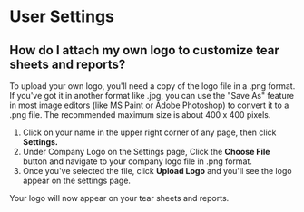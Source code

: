 # User Settings

## How do I attach my own logo to customize tear sheets and reports?

To upload your own logo, you'll need a copy of the logo file in a .png format. If you've got it in another format like .jpg, you can use the "Save As" feature in most image editors (like MS Paint or Adobe Photoshop) to convert it to a .png file. The recommended maximum size is about 400 x 400 pixels.

1. Click on your name in the upper right corner of any page, then click **Settings.**
2. Under Company Logo on the Settings page, Click the **Choose File** button and navigate to your company logo file in .png format.
3. Once you've selected the file, click **Upload Logo** and you'll see the logo appear on the settings page. 

Your logo will now appear on your tear sheets and reports. 
